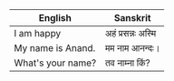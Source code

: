 | English | Sanskrit|
|-|-|
|I am happy |अहं प्रसन्नः अस्मि|
|My name is Anand.| मम नाम आनन्दः।
|What's your name?|तव नाम्ना किं?|
